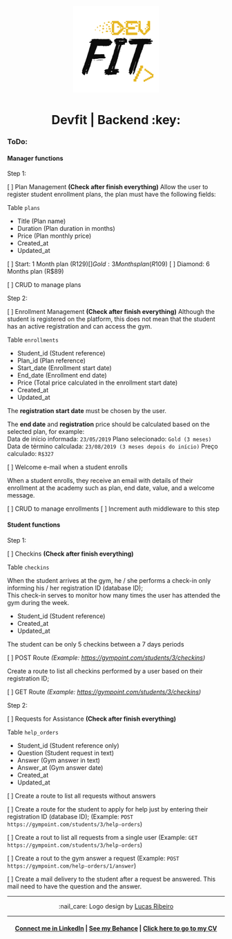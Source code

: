 <h1 align="center">
  <img alt="Devfit" title="Devfit" src="readme/logo-black.png" width="200px" />
</h1>

<h1 align="center">
  Devfit | Backend :key:
</h1>

<h3>ToDo:</h3>

<h4>Manager functions</h4>

Step 1:

[ ] Plan Management **(Check after finish everything)**
Allow the user to register student enrollment plans, the plan must have the following fields:

Table `plans`

* Title (Plan name)
* Duration (Plan duration in months)
* Price (Plan monthly price)
* Created_at
* Updated_at

[ ] Start: 1 Month plan (R$129)
[ ] Gold: 3 Months plan (R$109)
[ ] Diamond: 6 Months plan (R$89)

[ ] CRUD to manage plans

Step 2:

[ ] Enrollment Management **(Check after finish everything)**
Although the student is registered on the platform, this does not mean that the student has an active registration and can access the gym.

Table `enrollments`

* Student_id (Student reference)
* Plan_id (Plan reference)
* Start_date (Enrollment start date)
* End_date (Enrollment end date)
* Price (Total price calculated in the enrollment start date)
* Created_at
* Updated_at

The **registration start date** must be chosen by the user.

The **end date** and **registration** price should be calculated based on the selected plan, for example: <br/>
Data de início informada: `23/05/2019` Plano selecionado: `Gold (3 meses)` Data de término calculada: `23/08/2019 (3 meses depois do início)` Preço calculado: `R$327`

[ ] Welcome e-mail when a student enrolls

When a student enrolls, they receive an email with details of their enrollment at the academy such as plan, end date, value, and a welcome message.

[ ] CRUD to manage enrollments
[ ] Increment auth middleware to this step

<h4>Student functions</h4>

Step 1:

[ ] Checkins **(Check after finish everything)**

Table `checkins`

When the student arrives at the gym, he / she performs a check-in only informing his / her registration ID (database ID); <br/>
This check-in serves to monitor how many times the user has attended the gym during the week.

* Student_id (Student reference)
* Created_at
* Updated_at

The student can be only 5 checkins between a 7 days periods

[ ] POST Route *(Example: https://gympoint.com/students/3/checkins)*

Create a route to list all checkins performed by a user based on their registration ID;

[ ] GET Route *(Example: https://gympoint.com/students/3/checkins)*

Step 2:

[ ] Requests for Assistance **(Check after finish everything)**

Table `help_orders`

* Student_id (Student reference only)
* Question (Student request in text)
* Answer (Gym answer in text)
* Answer_at (Gym answer date)
* Created_at
* Updated_at

[ ] Create a route to list all requests without answers

[ ] Create a route for the student to apply for help just by entering their registration ID (database ID); (Example: `POST https://gympoint.com/students/3/help-orders`)

[ ] Create a rout to list all requests from a single user (Example: `GET https://gympoint.com/students/3/help-orders`)

[ ] Create a rout to the gym answer a request (Example: `POST https://gympoint.com/help-orders/1/answer`)

[ ] Create a mail delivery to the student after a request be answered. This mail need to have the question and the answer.

<hr/>

<p align="center">
:nail_care: Logo design by <a href="https://www.behance.net/lucasrvr" target="_blank">Lucas Ribeiro</a>
</p>

<hr/>

<h4 align="center">
<a href="http://linkedin.com/in/leonardoalmeida99">Connect me in LinkedIn</a> | <a href="http://behance.net/almeida99">See my Behance</a> | <a href="https://leunardo.dev">Click here to go to my CV</a>
</h4>
